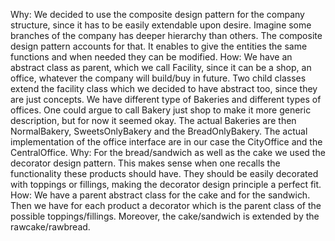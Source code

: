 Why: We decided to use the composite design pattern for the company structure,
since it has to be easily extendable upon desire. Imagine some branches of the company has deeper hierarchy than others.
The composite design pattern accounts for that.
It enables to give the entities the same functions and when needed they can be modified.
How: We have an abstract class as parent, which we call Facility, since it can be a shop, an office, whatever the company will build/buy in future.
Two child classes extend the facility class which we decided to have abstract too, since they are just concepts. We have
different type of Bakeries and different types of offices. One could argue to call Bakery just shop to make it more generic description,
but for now it seemed okay. The actual Bakeries are then NormalBakery, SweetsOnlyBakery and the BreadOnlyBakery.
The actual implementation of the office interface are in our case the CityOffice and the CentralOffice.
Why: For the bread/sandwich as well as the cake we used the decorator design pattern.
This makes sense when one recalls the functionality these products should have.
They should be easily decorated with toppings or fillings, making the 
decorator design principle a perfect fit.
How: We have a parent abstract class for the cake and for the sandwich. Then we have for each
product a decorator which is the parent class of the possible toppings/fillings. Moreover, the cake/sandwich
is extended by the rawcake/rawbread.


